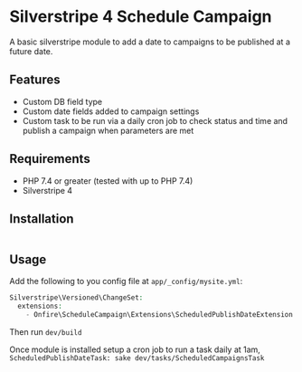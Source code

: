 # Silverstripe 4 Schedule Campaign
A basic silverstripe module to add a date to campaigns to be published at a future date.

## Features
* Custom DB field type
* Custom date fields added to campaign settings
* Custom task to be run via a daily cron job to check status and time and publish a campaign when parameters are met

## Requirements
* PHP 7.4 or greater (tested with up to PHP 7.4)
* Silverstripe 4

## Installation
```bash

```

## Usage
Add the following to you config file at `app/_config/mysite.yml`:
```php
Silverstripe\Versioned\ChangeSet:
  extensions:
    - Onfire\ScheduleCampaign\Extensions\ScheduledPublishDateExtension
```

Then run `dev/build`

Once module is installed setup a cron job to run a task daily at 1am, `ScheduledPublishDateTask: sake dev/tasks/ScheduledCampaignsTask`
